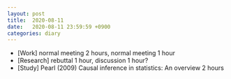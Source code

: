 ```yaml
---
layout: post
title:  2020-08-11
date:   2020-08-11 23:59:59 +0900
categories: diary
---
```


- [Work] normal meeting 2 hours, normal meeting 1 hour
- [Research] rebuttal 1 hour, discussion 1 hour?
- [Study] Pearl (2009) Causal inference in statistics: An overview 2 hours
